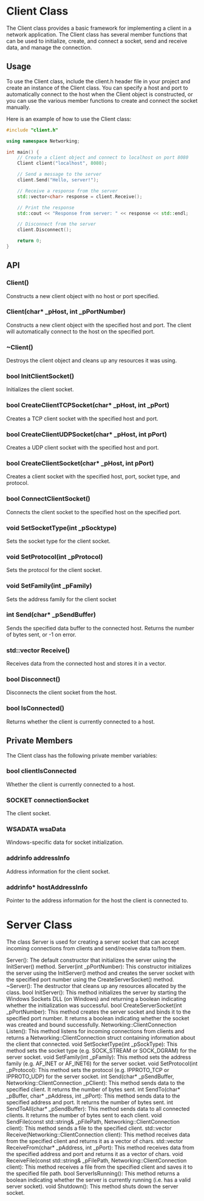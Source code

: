 # Client Class
The Client class provides a basic framework for implementing a client in a network application. The Client class has several member functions that can be used to initialize, create, and connect a socket, send and receive data, and manage the connection.

## Usage
To use the Client class, include the client.h header file in your project and create an instance of the Client class. You can specify a host and port to automatically connect to the host when the Client object is constructed, or you can use the various member functions to create and connect the socket manually.

Here is an example of how to use the Client class:

```C++
#include "client.h"

using namespace Networking;

int main() {
    // Create a client object and connect to localhost on port 8080
    Client client("localhost", 8080);

    // Send a message to the server
    client.Send("Hello, server!");

    // Receive a response from the server
    std::vector<char> response = client.Receive();

    // Print the response
    std::cout << "Response from server: " << response << std::endl;

    // Disconnect from the server
    client.Disconnect();

    return 0;
}
```
## API

### Client()
Constructs a new client object with no host or port specified.

### Client(char* _pHost, int _pPortNumber)
Constructs a new client object with the specified host and port. The client will automatically connect to the host on the specified port.

### ~Client()
Destroys the client object and cleans up any resources it was using.

### bool InitClientSocket()
Initializes the client socket.

### bool CreateClientTCPSocket(char* _pHost, int _pPort)
Creates a TCP client socket with the specified host and port.

### bool CreateClientUDPSocket(char* _pHost, int pPort)
Creates a UDP client socket with the specified host and port.

### bool CreateClientSocket(char* _pHost, int pPort)
Creates a client socket with the specified host, port, socket type, and protocol.

### bool ConnectClientSocket()
Connects the client socket to the specified host on the specified port.

### void SetSocketType(int _pSocktype)
Sets the socket type for the client socket.

### void SetProtocol(int _pProtocol)
Sets the protocol for the client socket.

### void SetFamily(int _pFamily)
Sets the address family for the client socket

### int Send(char* _pSendBuffer)
Sends the specified data buffer to the connected host. Returns the number of bytes sent, or -1 on error.

### std::vector<char> Receive()
Receives data from the connected host and stores it in a vector.

### bool Disconnect()
Disconnects the client socket from the host.

### bool IsConnected()
Returns whether the client is currently connected to a host.

## Private Members
The Client class has the following private member variables:

### bool clientIsConnected
Whether the client is currently connected to a host.

### SOCKET connectionSocket
The client socket.

### WSADATA wsaData
Windows-specific data for socket initialization.

### addrinfo addressInfo
Address information for the client socket.

### addrinfo* hostAddressInfo
Pointer to the address information for the host the client is connected to.

# Server Class

The class Server is used for creating a server socket that can accept incoming connections from clients and send/receive data to/from them.

Server(): The default constructor that initializes the server using the InitServer() method.
Server(int _pPortNumber): This constructor initializes the server using the InitServer() method and creates the server socket with the specified port number using the CreateServerSocket() method.
~Server(): The destructor that cleans up any resources allocated by the class.
bool InitServer(): This method initializes the server by starting the Windows Sockets DLL (on Windows) and returning a boolean indicating whether the initialization was successful.
bool CreateServerSocket(int _pPortNumber): This method creates the server socket and binds it to the specified port number. It returns a boolean indicating whether the socket was created and bound successfully.
Networking::ClientConnection Listen(): This method listens for incoming connections from clients and returns a Networking::ClientConnection struct containing information about the client that connected.
void SetSocketType(int _pSockType): This method sets the socket type (e.g. SOCK_STREAM or SOCK_DGRAM) for the server socket.
void SetFamily(int _pFamily): This method sets the address family (e.g. AF_INET or AF_INET6) for the server socket.
void SetProtocol(int _pProtocol): This method sets the protocol (e.g. IPPROTO_TCP or IPPROTO_UDP) for the server socket.
int Send(char* _pSendBuffer, Networking::ClientConnection _pClient): This method sends data to the specified client. It returns the number of bytes sent.
int SendTo(char* _pBuffer, char* _pAddress, int _pPort): This method sends data to the specified address and port. It returns the number of bytes sent.
int SendToAll(char* _pSendBuffer): This method sends data to all connected clients. It returns the number of bytes sent to each client.
void SendFile(const std::string& _pFilePath, Networking::ClientConnection client): This method sends a file to the specified client.
std::vector<char> Receive(Networking::ClientConnection client): This method receives data from the specified client and returns it as a vector of chars.
std::vector<char> ReceiveFrom(char* _pAddress, int _pPort): This method receives data from the specified address and port and returns it as a vector of chars.
void ReceiveFile(const std::string& _pFilePath, Networking::ClientConnection client): This method receives a file from the specified client and saves it to the specified file path.
bool ServerIsRunning(): This method returns a boolean indicating whether the server is currently running (i.e. has a valid server socket).
void Shutdown(): This method shuts down the server socket.

